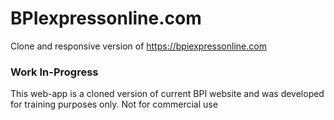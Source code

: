 # BPIexpressonline.com
Clone and responsive version of https://bpiexpressonline.com

<h3>Work In-Progress</h3>

This web-app is a cloned version of current BPI website and was developed for training purposes only. Not for commercial use

